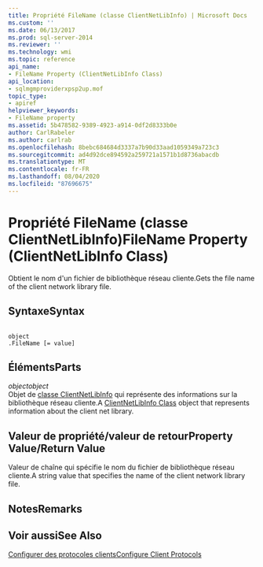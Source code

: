 ```yaml
---
title: Propriété FileName (classe ClientNetLibInfo) | Microsoft Docs
ms.custom: ''
ms.date: 06/13/2017
ms.prod: sql-server-2014
ms.reviewer: ''
ms.technology: wmi
ms.topic: reference
api_name:
- FileName Property (ClientNetLibInfo Class)
api_location:
- sqlmgmproviderxpsp2up.mof
topic_type:
- apiref
helpviewer_keywords:
- FileName property
ms.assetid: 5b478582-9389-4923-a914-0df2d8333b0e
author: CarlRabeler
ms.author: carlrab
ms.openlocfilehash: 8bebc684684d3337a7b90d33aad1059349a723c3
ms.sourcegitcommit: ad4d92dce894592a259721a1571b1d8736abacdb
ms.translationtype: MT
ms.contentlocale: fr-FR
ms.lasthandoff: 08/04/2020
ms.locfileid: "87696675"
---
```

# <a name="filename-property-clientnetlibinfo-class"></a><span data-ttu-id="bd83f-102">Propriété FileName (classe ClientNetLibInfo)</span><span class="sxs-lookup"><span data-stu-id="bd83f-102">FileName Property (ClientNetLibInfo Class)</span></span>
  <span data-ttu-id="bd83f-103">Obtient le nom d'un fichier de bibliothèque réseau cliente.</span><span class="sxs-lookup"><span data-stu-id="bd83f-103">Gets the file name of the client network library file.</span></span>  
  
## <a name="syntax"></a><span data-ttu-id="bd83f-104">Syntaxe</span><span class="sxs-lookup"><span data-stu-id="bd83f-104">Syntax</span></span>  
  
```  
  
object  
.FileName [= value]  
```  
  
## <a name="parts"></a><span data-ttu-id="bd83f-105">Éléments</span><span class="sxs-lookup"><span data-stu-id="bd83f-105">Parts</span></span>  
 <span data-ttu-id="bd83f-106">*object*</span><span class="sxs-lookup"><span data-stu-id="bd83f-106">*object*</span></span>  
 <span data-ttu-id="bd83f-107">Objet de [classe ClientNetLibInfo](clientnetlibinfo-class.md) qui représente des informations sur la bibliothèque réseau cliente.</span><span class="sxs-lookup"><span data-stu-id="bd83f-107">A [ClientNetLibInfo Class](clientnetlibinfo-class.md) object that represents information about the client net library.</span></span>  
  
## <a name="property-valuereturn-value"></a><span data-ttu-id="bd83f-108">Valeur de propriété/valeur de retour</span><span class="sxs-lookup"><span data-stu-id="bd83f-108">Property Value/Return Value</span></span>  
 <span data-ttu-id="bd83f-109">Valeur de chaîne qui spécifie le nom du fichier de bibliothèque réseau cliente.</span><span class="sxs-lookup"><span data-stu-id="bd83f-109">A string value that specifies the name of the client network library file.</span></span>  
  
## <a name="remarks"></a><span data-ttu-id="bd83f-110">Notes</span><span class="sxs-lookup"><span data-stu-id="bd83f-110">Remarks</span></span>  
  
## <a name="see-also"></a><span data-ttu-id="bd83f-111">Voir aussi</span><span class="sxs-lookup"><span data-stu-id="bd83f-111">See Also</span></span>  
 [<span data-ttu-id="bd83f-112">Configurer des protocoles clients</span><span class="sxs-lookup"><span data-stu-id="bd83f-112">Configure Client Protocols</span></span>](https://technet.microsoft.com/library/ms181035.aspx)  
  
  
